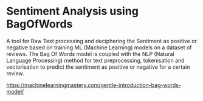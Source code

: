 # Sentiment Analysis using BagOfWords
A tool for Raw Text processing and deciphering the Sentiment as positive or negative based on training ML (Machine Learning) models on a dataset of reviews. The Bag Of Words model is coupled with the NLP (Natural Language Processing) method for text preprocessing, tokenisation and vectorisation to predict the sentiment as positive or negative for a certain review.



https://machinelearningmastery.com/gentle-introduction-bag-words-model/
